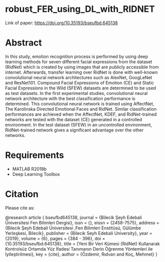# robust_FER_using_DL_with_RIDNET

Link of paper: https://doi.org/10.35193/bseufbd.645138

# Abstract
In this study, emotion recognition process is performed by using deep learning methods for seven different facial expressions from the dataset (RidNet) which is created by using images that are publicly accessible from internet. Afterwards, transfer learning over RidNet is done with well-known convolutional neural network architectures such as AlexNet, GoogLeNet and ResNet101. Compound Facial Expressions of Emotion (CE) and Static Facial Expressions in the Wild (SFEW) datasets are determined to be used as test datasets. In the first experimental studies, convolutional neural network architecture with the best classification performance is determined. This convolutional neural network is trained using AffectNet, The Karolinska Directed Emotional Faces and RidNet. Similar classification performances are achieved when the AffectNet, KDEF, and RidNet-trained networks are tested with the dataset (CE) generated in a controlled environment. In the test dataset (SFEW) in an uncontrolled environment, RidNet-trained network gives a significant advantage over the other networks.

# Requirements

* MATLAB R2018b
* Deep Learning Toolbox


# Citation

Please cite as:

@research article { bseufbd645138,
	journal = {Bilecik Şeyh Edebali Üniversitesi Fen Bilimleri Dergisi},
	issn = {},
	eissn = {2458-7575},
	address = {Bilecik Şeyh Edebali Üniversitesi ,Fen Bilimleri Enstitüsü, Gülümbe Yerleşkesi, Bilecik},
	publisher = {Bilecik Seyh Edebali University},
	year = {2019},
	volume = {6},
	pages = {384 - 396},
	doi = {10.35193/bseufbd.645138},
	title = {Yeni Bir Veri Kümesi (RidNet) Kullanarak Kontrolsüz Ortamda Yüz İfadesi Tanımanın Derin Öğrenme Yöntemleri ile İyileştirilmesi},
	key = {cite},
	author = {Özdemi̇r,  Rıdvan and Koç,  Mehmet}
}
